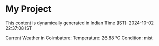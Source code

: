 # My Project

This content is dynamically generated in Indian Time (IST): 2024-10-02 22:37:08 IST


Current Weather in Coimbatore:
Temperature: 26.88 °C
Condition: mist

